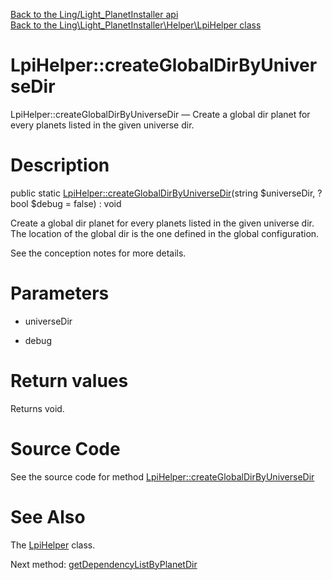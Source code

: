[Back to the Ling/Light_PlanetInstaller api](https://github.com/lingtalfi/Light_PlanetInstaller/blob/master/doc/api/Ling/Light_PlanetInstaller.md)<br>
[Back to the Ling\Light_PlanetInstaller\Helper\LpiHelper class](https://github.com/lingtalfi/Light_PlanetInstaller/blob/master/doc/api/Ling/Light_PlanetInstaller/Helper/LpiHelper.md)


LpiHelper::createGlobalDirByUniverseDir
================



LpiHelper::createGlobalDirByUniverseDir — Create a global dir planet for every planets listed in the given universe dir.




Description
================


public static [LpiHelper::createGlobalDirByUniverseDir](https://github.com/lingtalfi/Light_PlanetInstaller/blob/master/doc/api/Ling/Light_PlanetInstaller/Helper/LpiHelper/createGlobalDirByUniverseDir.md)(string $universeDir, ?bool $debug = false) : void




Create a global dir planet for every planets listed in the given universe dir.
The location of the global dir is the one defined in the global configuration.

See the conception notes for more details.




Parameters
================


- universeDir

    

- debug

    


Return values
================

Returns void.








Source Code
===========
See the source code for method [LpiHelper::createGlobalDirByUniverseDir](https://github.com/lingtalfi/Light_PlanetInstaller/blob/master/Helper/LpiHelper.php#L31-L50)


See Also
================

The [LpiHelper](https://github.com/lingtalfi/Light_PlanetInstaller/blob/master/doc/api/Ling/Light_PlanetInstaller/Helper/LpiHelper.md) class.

Next method: [getDependencyListByPlanetDir](https://github.com/lingtalfi/Light_PlanetInstaller/blob/master/doc/api/Ling/Light_PlanetInstaller/Helper/LpiHelper/getDependencyListByPlanetDir.md)<br>

